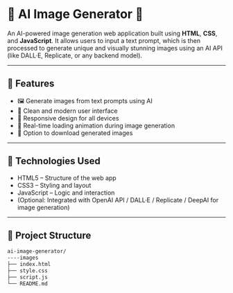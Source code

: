# 🧠 AI Image Generator 🎨

An AI-powered image generation web application built using **HTML**, **CSS**, and **JavaScript**. It allows users to input a text prompt, which is then processed to generate unique and visually stunning images using an AI API (like DALL·E, Replicate, or any backend model).

---

## 🚀 Features

- 🖼️ Generate images from text prompts using AI
- 🎨 Clean and modern user interface
- 📱 Responsive design for all devices
- 🔄 Real-time loading animation during image generation
- 💾 Option to download generated images

---

## 🔧 Technologies Used

- HTML5 – Structure of the web app  
- CSS3 – Styling and layout  
- JavaScript – Logic and interaction  
- (Optional: Integrated with OpenAI API / DALL·E / Replicate / DeepAI for image generation)

---

## 📁 Project Structure

```bash
ai-image-generator/
----images
├── index.html
├── style.css
├── script.js
└── README.md

